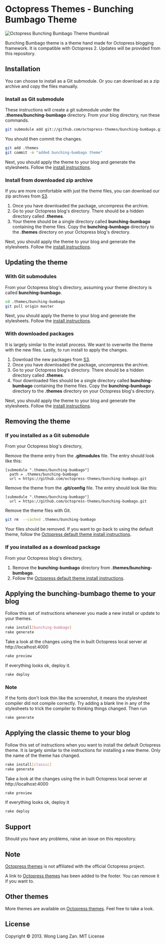 # Octopress Themes - Bunching Bumbago Theme

![Octopress Bunching Bumbago Theme thumbnail](https://s3.amazonaws.com/static.octopressthemes.com/thumbnails/bunching-bumbago-thumbnail.png)

Bunching Bumbago theme is a theme hand made for Octopress blogging framework. It is compatible with Octopress 2. Updates will be provided from this repository.

## Installation

You can choose to install as a Git submodule. Or you can download as a zip archive and copy the files manually.

### Install as Git submodule

These instructions will create a git submodule under the __.themes/bunching-bumbago__ directory. From your blog directory, run these commands.

``` sh
git submodule add git://github.com/octopress-themes/bunching-bumbago.git .themes/bunching-bumbago
```

You should then commit the changes.

``` sh
git add .themes
git commit -m "added bunching-bumbago theme"
```

Next, you should apply the theme to your blog and generate the stylesheets. Follow the [install instructions](#applying-the-bunching-bumbago-theme-to-your-blog).

### Install from downloaded zip archive

If you are more comfortable with just the theme files, you can download our zip archives from [S3](https://s3.amazonaws.com/static.octopressthemes.com/themes/bunching-bumbago-v0.1.0.zip).

1. Once you have downloaded the package, uncompress the archive.
2. Go to your Octopress blog's directory. There should be a hidden directory called __.themes__.
3. Your theme should be a single directory called __bunching-bumbago__ containing the theme files. Copy the __bunching-bumbago__ directory to the __.themes__ directory on your Octopress blog's directory.

Next, you should apply the theme to your blog and generate the stylesheets. Follow the [install instructions](#applying-the-bunching-bumbago-theme-to-your-blog).

## Updating the theme

### With Git submodules

From your Octopress blog's directory, assuming your theme directory is called __bunching-bumbago__.

``` sh
cd .themes/bunching-bumbago
git pull origin master
```

Next, you should apply the theme to your blog and generate the stylesheets. Follow the [install instructions](#applying-the-bunching-bumbago-theme-to-your-blog).

### With downloaded packages

It is largely similar to the install process. We want to overwrite the theme with the new files. Lastly, to run install to apply the changes.

1. Download the new packages from [S3](https://s3.amazonaws.com/static.octopressthemes.com/themes/bunching-bumbago-v0.1.0.zip).
2. Once you have downloaded the package, uncompress the archive.
3. Go to your Octopress blog's directory. There should be a hidden directory called __.themes__.
4. Your downloaded files should be a single directory called __bunching-bumbago__ containing the theme files. Copy the __bunching-bumbago__ directory to the __.themes__ directory on your Octopress blog's directory.

Next, you should apply the theme to your blog and generate the stylesheets. Follow the [install instructions](#applying-the-bunching-bumbago-theme-to-your-blog).

## Removing the theme

### If you installed as a Git submodule

From your Octopress blog's directory,

Remove the theme entry from the __.gitmodules__ file. The entry should look like this:
```
[submodule ".themes/bunching-bumbago"]
  path = .themes/bunching-bumbago
  url = https://github.com/octopress-themes/bunching-bumbago.git
```

Remove the theme from the __.git/config__ file. The entry should look like this:
```
[submodule ".themes/bunching-bumbago"]
  url = https://github.com/octopress-themes/bunching-bumbago.git
```

Remove the theme files with Git.
``` sh
git rm  --cached .themes/bunching-bumbago
```

Your files should be removed. If you want to go back to using the default theme, follow the [Octopress default theme install instructions](#applying-the-classic-theme-to-your-blog).

### If you installed as a download package

From your Octopress blog's directory,

1. Remove the __bunching-bumbago__ directory from __.themes/bunching-bumbago__.
2. Follow the [Octopress default theme install instructions](#applying-the-bunching-bumbago-theme-to-your-blog).

## Applying the bunching-bumbago theme to your blog

Follow this set of instructions whenever you made a new install or update to your themes.

``` sh
rake install[bunching-bumbago]
rake generate
```

Take a look at the changes using the in built Octopress local server at http://localhost:4000

``` sh
rake preview
```

If everything looks ok, deploy it.

``` sh
rake deploy
```

### Note

If the fonts don't look thin like the screenshot, it means the stylesheet compiler did not compile correctly. Try adding a blank line in any of the stylesheets to trick the compiler to thinking things changed. Then run

``` sh
rake generate
```

## Applying the classic theme to your blog

Follow this set of instructions when you want to install the default Octopress theme. It is largely similar to the instructions for installing a new theme. Only the name of the theme has changed.

``` sh
rake install[classic]
rake generate
```

Take a look at the changes using the in built Octopress local server at http://localhost:4000

``` sh
rake preview
```

If everything looks ok, deploy it

``` sh
rake deploy
```

## Support

Should you have any problems, raise an issue on this repository.

## Note

[Octopress themes](http://octopressthemes.com) is not affiliated with the official Octopress project.

A link to [Octopress themes](http://octopressthemes.com) has been added to the footer. You can remove it if you want to.

## Other themes

More themes are available on [Octopress themes](http://octopressthemes.com). Feel free to take a look.

## License

Copyright &copy; 2013. Wong Liang Zan. MIT License
